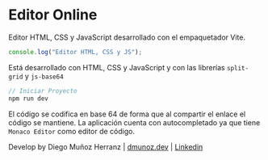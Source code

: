 <h1>Editor Online</h1>
Editor HTML, CSS y JavaScript desarrollado con el empaquetador Vite.

```js
console.log("Editor HTML, CSS y JS");
```

Está desarrollado con HTML, CSS y JavaScript y con las librerías `split-grid` y `js-base64`

```js
// Iniciar Proyecto
npm run dev
```

El código se codifica en base 64 de forma que al compartir el enlace el código se mantiene. La aplicación cuenta con autocompletado ya que tiene `Monaco Editor` como editor de código.

Develop by Diego Muñoz Herranz | [dmunoz.dev](http://dmunoz.dev) | [Linkedin](https://www.linkedin.com/in/diego-mu%C3%B1oz-herranz-b03a42182/)
